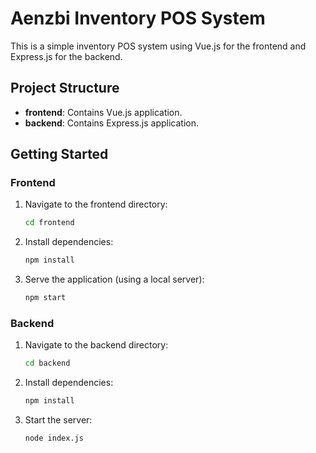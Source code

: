# Aenzbi Inventory POS System

This is a simple inventory POS system using Vue.js for the frontend and Express.js for the backend.

## Project Structure

- **frontend**: Contains Vue.js application.
- **backend**: Contains Express.js application.

## Getting Started

### Frontend

1. Navigate to the frontend directory:
   ```bash
   cd frontend
   ```
2. Install dependencies:
   ```bash
   npm install
   ```
3. Serve the application (using a local server):
   ```bash
   npm start
   ```

### Backend

1. Navigate to the backend directory:
   ```bash
   cd backend
   ```
2. Install dependencies:
   ```bash
   npm install
   ```
3. Start the server:
   ```bash
   node index.js
   ```
